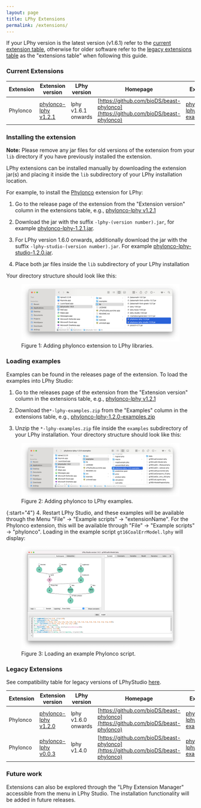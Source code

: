 ```yaml
---
layout: page
title: LPhy Extensions
permalink: /extensions/
---
```


If your LPhy version is the latest version (v1.6.1) refer to the [current extension table](https://linguaphylo.github.io/extensions/#current-extensions), otherwise for older software refer to the [legacy extensions table](https://linguaphylo.github.io/extensions/#legacy-extensions) as the "extensions table" when following this guide. 

### Current Extensions

| Extension | Extension version | LPhy version | Homepage | Examples |
| --------  | ------------ | ------- | ---------- | -------- |
| Phylonco | [phylonco-lphy v1.2.1](https://github.com/bioDS/beast-phylonco/releases/tag/v1.2.1) | lphy v1.6.1 onwards | [https://github.com/bioDS/beast-phylonco](https://github.com/bioDS/beast-phylonco) | [phylonco-lphy-1.2.0-examples.zip](https://github.com/bioDS/beast-phylonco/releases/download/v1.2.1/phylonco-lphy-1.2.0-examples.zip) |


### Installing the extension

__Note:__ Please remove any jar files for old versions of the extension from your `lib` directory if you have previously installed the extension.

LPhy extensions can be installed manually by downloading the extension jar(s) and placing it inside the `lib` subdirectory of your LPhy installation location.

For example, to install the [Phylonco](https://github.com/bioDS/beast-phylonco) extension for LPhy:

1. Go to the release page of the extension from the "Extension version" column in the extensions table, e.g., [phylonco-lphy v1.2.1](https://github.com/bioDS/beast-phylonco/releases/tag/v1.2.1)

2. Download the jar with the suffix `-lphy-(version number).jar`, for example [phylonco-lphy-1.2.1.jar](https://github.com/bioDS/beast-phylonco/releases/download/v1.2.0/phylonco-lphy-1.2.1.jar).

3. For LPhy version 1.6.0 onwards, additionally download the jar with the suffix `-lphy-studio-(version number).jar`. 
For example [phylonco-lphy-studio-1.2.0.jar](https://github.com/bioDS/beast-phylonco/releases/download/v1.2.1/phylonco-lphy-studio-1.2.0.jar).

3. Place both jar files inside the `lib` subdirectory of your LPhy installation

Your directory structure should look like this:

<figure class="image">
  <a href="/images/LPhyLibPhylonco.png">
    <img src="/images/LPhyLibPhylonco.png" alt="LPhy libraries">
  </a>
  <figcaption>Figure 1: Adding phylonco extension to LPhy libraries.</figcaption>
  
</figure>


### Loading examples
Examples can be found in the releases page of the extension. 
To load the examples into LPhy Studio: 

1. Go to the releases page of the extension from the "Extension version" column in the extensions table, e.g., [phylonco-lphy v1.2.1](https://github.com/bioDS/beast-phylonco/releases/tag/v1.2.1)

2. Download the`*-lphy-examples.zip` from the "Examples" column in the extensions table, e.g., [phylonco-lphy-1.2.0-examples.zip](https://github.com/bioDS/beast-phylonco/releases/download/v1.2.1/phylonco-lphy-examples.zip)

3. Unzip the `*-lphy-examples.zip` file inside the `examples` subdirectory of your LPhy installation. Your directory structure should look like this: 

<figure class="image">
  <a href="/images/LPhyExamplesPhylonco.png">
    <img src="/images/LPhyExamplesPhylonco.png" alt="LPhy examples">
  </a>
  <figcaption>Figure 2: Adding phylonco to LPhy examples.</figcaption>
</figure>

{:start="4"}
4. Restart LPhy Studio, and these examples will be available through the Menu "File" -> "Example scripts" -> "extensionName". For the Phylonco extension, this will be available through "File" -> "Example scripts" -> "phylonco". Loading in the example script `gt16CoalErrModel.lphy` will display: 

<figure class="image">
  <a href="/images/LPhyStudioPhylonco.png">
    <img src="/images/LPhyStudioPhylonco.png" alt="Phylonco script">
  </a>
  <figcaption>Figure 3: Loading an example Phylonco script.</figcaption>
</figure>


### Legacy Extensions
See compatibility table for legacy versions of LPhyStudio [here](https://github.com/LinguaPhylo/linguaPhylo.github.io/edit/master/setup.md#legacy-dependencies).

| Extension | Extension version | LPhy version | Homepage | Examples |
| --------  | ------------ | ------- | --------- | ---------- |
| Phylonco | [phylonco-lphy v1.2.0](https://github.com/bioDS/beast-phylonco/releases/tag/v1.2.0) | lphy v1.6.0 onwards | [https://github.com/bioDS/beast-phylonco](https://github.com/bioDS/beast-phylonco) | [phylonco-lphy-1.2.0-examples.zip](https://github.com/bioDS/beast-phylonco/releases/download/v1.2.0/phylonco-lphy-1.2.0-examples.zip)
| Phylonco | [phylonco-lphy v0.0.3](https://github.com/bioDS/beast-phylonco/releases/tag/v1.0.1) | lphy v1.4.0 | [https://github.com/bioDS/beast-phylonco](https://github.com/bioDS/beast-phylonco) | [phylonco-lphy-examples.zip](https://github.com/bioDS/beast-phylonco/releases/download/v1.0.0/phylonco-lphy-examples.zip) |


### Future work

Extensions can also be explored through the "LPhy Extension Manager" accessible from the menu in LPhy Studio.
The installation functionality will be added in future releases. 

